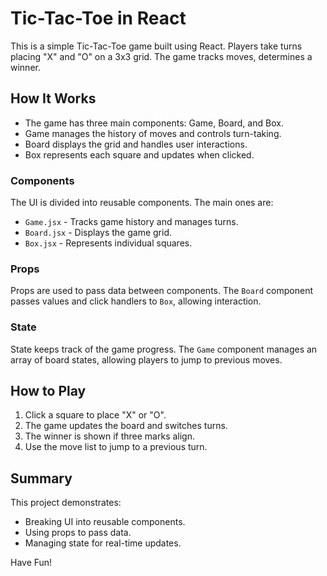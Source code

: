 # Tic-Tac-Toe in React

This is a simple Tic-Tac-Toe game built using React. Players take turns placing "X" and "O" on a 3x3 grid. The game tracks moves, determines a winner.

## How It Works

- The game has three main components: Game, Board, and Box.
- Game manages the history of moves and controls turn-taking.
- Board displays the grid and handles user interactions.
- Box represents each square and updates when clicked.

### Components

The UI is divided into reusable components. The main ones are:

- `Game.jsx` - Tracks game history and manages turns.
- `Board.jsx` - Displays the game grid.
- `Box.jsx` - Represents individual squares.

### Props

Props are used to pass data between components. The `Board` component passes values and click handlers to `Box`, allowing interaction.

### State

State keeps track of the game progress. The `Game` component manages an array of board states, allowing players to jump to previous moves.

## How to Play

1. Click a square to place "X" or "O".
2. The game updates the board and switches turns.
3. The winner is shown if three marks align.
4. Use the move list to jump to a previous turn.

## Summary

This project demonstrates:

- Breaking UI into reusable components.
- Using props to pass data.
- Managing state for real-time updates.

Have Fun!
